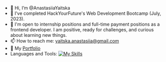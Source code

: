 - 👋  Hi, I’m @AnastasiiaYaitska
- 🌱  I’ve completed HackYourFuture's Web Development Bootcamp (July, 2023).
- 👀 I'm open to internship positions and full-time payment positions as a frontend developer. I am positive, ready for challenges, and curious about learning new things.
- 📫 How to reach me: yaitska.anastasiia@gmail.com
- 📖 My [Portfolio](https://anastasiia-yaitska-portfolio-dev.vercel.app/)
- Languages and Tools:
 [![My Skills](https://skillicons.dev/icons?i=html,css,sass,js,nodejs,mongodb,mysql,docker,git,react,redux,styledcomponents,materialui,vscode,figma&theme=light)](https://skillicons.dev)



